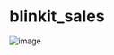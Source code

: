 # blinkit_sales

![image](https://raw.githubusercontent.com/harpreet-kaur87/blinkit_sales/refs/heads/main/image.avif)
